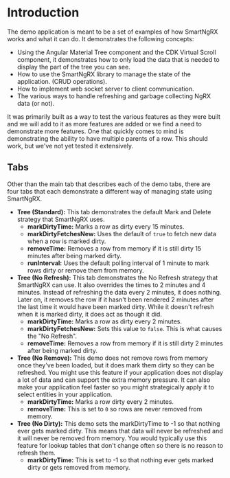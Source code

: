 # Introduction

The demo application is meant to be a set of examples of how SmartNgRX works and what it can do. It demonstrates the following concepts:

- Using the Angular Material Tree component and the CDK Virtual Scroll component, it demonstrates how to only load the data that is needed to display the part of the tree you can see.
- How to use the SmartNgRX library to manage the state of the application. (CRUD operations).
- How to implement web socket server to client communication.
- The various ways to handle refreshing and garbage collecting NgRX data (or not).

It was primarily built as a way to test the various features as they were built and we will add to it as more features are added or we find a need to demonstrate more features. One that quickly comes to mind is demonstrating the ability to have multiple parents of a row. This should work, but we've not yet tested it extensively.

## Tabs

Other than the main tab that describes each of the demo tabs, there are four tabs that each demonstrate a different way of managing state using SmartNgRX.

- **Tree (Standard):** This tab demonstrates the default Mark and Delete strategy that SmartNgRX uses.
  - **markDirtyTime:** Marks a row as dirty every 15 minutes.
  - **markDirtyFetchesNew:** Uses the default of `true` to fetch new data when a row is marked dirty.
  - **removeTime:** Removes a row from memory if it is still dirty 15 minutes after being marked dirty.
  - **runInterval:** Uses the default polling interval of 1 minute to mark rows dirty or remove them from memory.
- **Tree (No Refresh):** This tab demonstrates the No Refresh strategy that SmartNgRX can use. It also overrides the times to 2 minutes and 4 minutes. Instead of refreshing the data every 2 minutes, it does nothing. Later on, it removes the row if it hasn't been rendered 2 minutes after the last time it would have been marked dirty. While it doesn't refresh when it is marked dirty, it does act as though it did.
  - **markDirtyTime:** Marks a row as dirty every 2 minutes.
  - **markDirtyFetchesNew:** Sets this value to `false`. This is what causes the "No Refresh".
  - **removeTime:** Removes a row from memory if it is still dirty 2 minutes after being marked dirty.
- **Tree (No Remove):** This demo does not remove rows from memory once they've been loaded, but it does mark them dirty so they can be refreshed. You might use this feature if your application does not display a lot of data and can support the extra memory pressure. It can also make your application feel faster so you might strategically apply it to select entities in your application.
  - **markDirtyTime:** Marks a row dirty every 2 minutes.
  - **removeTime:** This is set to `0` so rows are never removed from memory.
- **Tree (No Dirty):** This demo sets the markDirtyTime to -1 so that nothing ever gets marked dirty. This means that data will never be refreshed and it will never be removed from memory. You would typically use this feature for lookup tables that don't change often so there is no reason to refresh them.
  - **markDirtyTime:** This is set to -1 so that nothing ever gets marked dirty or gets removed from memory.

